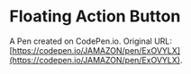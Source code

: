 # Floating Action Button

A Pen created on CodePen.io. Original URL: [https://codepen.io/JAMAZON/pen/ExOVYLX](https://codepen.io/JAMAZON/pen/ExOVYLX).

